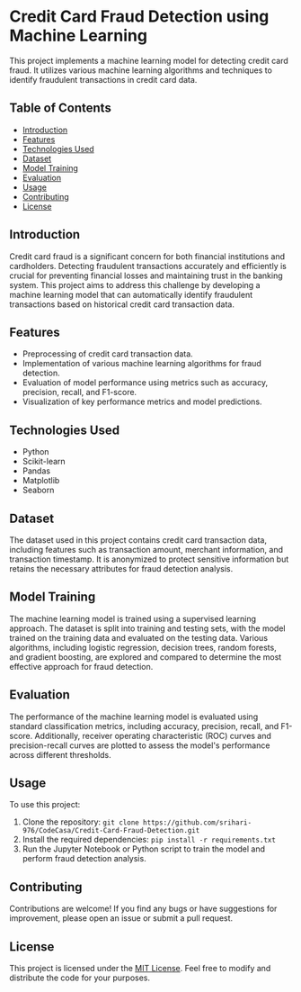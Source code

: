 # Credit Card Fraud Detection using Machine Learning


This project implements a machine learning model for detecting credit card fraud. It utilizes various machine learning algorithms and techniques to identify fraudulent transactions in credit card data.

## Table of Contents

- [Introduction](#introduction)
- [Features](#features)
- [Technologies Used](#technologies-used)
- [Dataset](#dataset)
- [Model Training](#model-training)
- [Evaluation](#evaluation)
- [Usage](#usage)
- [Contributing](#contributing)
- [License](#license)

## Introduction

Credit card fraud is a significant concern for both financial institutions and cardholders. Detecting fraudulent transactions accurately and efficiently is crucial for preventing financial losses and maintaining trust in the banking system. This project aims to address this challenge by developing a machine learning model that can automatically identify fraudulent transactions based on historical credit card transaction data.

## Features

- Preprocessing of credit card transaction data.
- Implementation of various machine learning algorithms for fraud detection.
- Evaluation of model performance using metrics such as accuracy, precision, recall, and F1-score.
- Visualization of key performance metrics and model predictions.

## Technologies Used

- Python
- Scikit-learn
- Pandas
- Matplotlib
- Seaborn

## Dataset

The dataset used in this project contains credit card transaction data, including features such as transaction amount, merchant information, and transaction timestamp. It is anonymized to protect sensitive information but retains the necessary attributes for fraud detection analysis.

## Model Training

The machine learning model is trained using a supervised learning approach. The dataset is split into training and testing sets, with the model trained on the training data and evaluated on the testing data. Various algorithms, including logistic regression, decision trees, random forests, and gradient boosting, are explored and compared to determine the most effective approach for fraud detection.

## Evaluation

The performance of the machine learning model is evaluated using standard classification metrics, including accuracy, precision, recall, and F1-score. Additionally, receiver operating characteristic (ROC) curves and precision-recall curves are plotted to assess the model's performance across different thresholds.

## Usage

To use this project:

1. Clone the repository: `git clone https://github.com/srihari-976/CodeCasa/Credit-Card-Fraud-Detection.git`
2. Install the required dependencies: `pip install -r requirements.txt`
3. Run the Jupyter Notebook or Python script to train the model and perform fraud detection analysis.

## Contributing

Contributions are welcome! If you find any bugs or have suggestions for improvement, please open an issue or submit a pull request.

## License

This project is licensed under the [MIT License](LICENSE). Feel free to modify and distribute the code for your purposes.
